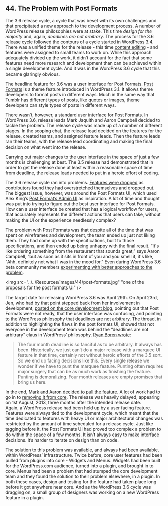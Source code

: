 ## 44. The Problem with Post Formats

The 3.6 release cycle, a cycle that was beset with its own challenges and that precipitated a new approach to the development process. A number of WordPress release philosophies were at stake. This time _design for the majority_ and, again, _deadlines are not arbitrary_. The process for the 3.6 release cycle followed the contours of a cycle started in WordPress 3.4. There was a unified theme for the release - this time [content editing](https://make.wordpress.org/core/2012/12/19/wordpress-3-6-cycle/) - and features were assigned to small teams to work on. While this approach adequately divided up the work, it didn’t account for the fact that some features need more research and development than can be achieved within a single development cycle. And it was in the WordPress 3.6 cycle that this became glaringly obvious.

The headline feature for 3.6 was a user interface for Post Formats. [Post Formats](http://codex.wordpress.org/Post_Formats) is a theme feature introduced in WordPress 3.1. It allows theme developers to format posts in different ways. Much in the same way that Tumblr has different types of posts, like quotes or images, theme developers can style types of posts in different ways.	

There wasn’t, however, a standard user interface for Post Formats. In WordPress 3.6, release leads Mark Jaquith and Aaron Campbell decided to tackle the problem. The release cycle was made up of a number of different stages. In the scoping chat, the release lead decided on the features for the release, created teams, and assigned feature leads. Then the feature leads ran their teams, with the release lead coordinating and making the final decision on what went into the release.

Carrying out major changes to the user interface in the space of just a few months is challenging at best. The 3.5 release had demonstrated that in order to get the release done at least within a reasonable space of time from deadline, the release leads needed to put in a heroic effort of coding.

The 3.6 release cycle ran into problems. [Features were dropped](http://make.wordpress.org/core/2013/02/19/dropping-editorial-flow/) as contributors found they had overstretched themselves and dropped out. The biggest issue, however, was around the Post Formats UI, which used Alex King’s [Post Format’s Admin UI](http://alexking.org/blog/2011/10/25/wordpress-post-formats-admin-ui) as inspiration. A lot of time and thought was put into trying to figure out the best user interface for Post Formats. How can a user interface be created that has a logical workflow for users, that accurately represents the different actions that users can take, without making the UI or the experience needlessly complex?

The problem with Post Formats was that despite all of the time that was spent on wireframes and development, the team ended up just not liking them. They had come up with the specifications, built to those specifications, and then ended up being unhappy with the final result. “It's like ordering something from the restaurant that sounds great,” says Aaron Campbell, “but as soon as it sits in front of you and you smell it, it's like, "Ahh, definitely not what I was in the mood for." Even during WordPress 3.6 beta community members [experimenting with better approaches to the problem](http://ran.ge/2013/04/11/re-thinking-wordpress-post-format-ui-an-exercise/).	

<img src="../../Resources/images/44/post-formats.jpg" "one of the proposals for the post formats UI" />

The target date for releasing WordPress 3.6 was April 29th. On April 23rd, Jen, who had by that point stepped back from her involvement in development, [posted on the core development blog](http://make.wordpress.org/core/2013/04/23/post-formats-schedules-and-philosophy/), pointing out that Post Formats were not ready, that the user interface was confusing, and pointing to the WordPress philosophy that deadlines are not arbitrary. The thread, in addition to highlighting the flaws in the post formats UI, showed that not everyone in the development team was behind the “deadlines are not arbitrary” claus in WordPress’ philosophy. [Ryan Boren wrote](http://make.wordpress.org/core/2013/04/23/post-formats-schedules-and-philosophy/#comment-8523):

> The four month deadline is so fanciful as to be arbitrary. It always has been. Historically, we just can’t do a major release with a marquee UI feature in that time, certainly not without heroic efforts of the 3.5 sort. So we end up facing decisions like this. Every single release we wonder if we have to punt the marquee feature. Punting often requires major surgery that can be as much work as finishing the feature. Punting is demoralizing. Four month releases are empty promises that bring us here.	

In the end, [Mark and Aaron decided to pull the feature](http://make.wordpress.org/core/2013/05/29/post-formats-ui-is-exiting-core-will-live-as-a-plugin/). A lot of work had to go in to [removing it from core](https://core.trac.wordpress.org/ticket/24452). The release was heavily delayed, appearing on 1st August, 2013, three months after the intended release date. 	
Again, a WordPress release had been held up by a user facing feature. Features were always tied to the development cycle, which meant that the time dedicated to features with heavy UI or major architectural changes was restricted by the amount of time scheduled for a release cycle. Just like tagging before it, the Post Formats UI had proved too complex a problem to do within the space of a few months. It isn’t always easy to make interface decisions. it’s harder to iterate on design than on code. 

The solution to this problem was available, and always had been available, within WordPress’ infrastructure. Twice before, core user features had been pulled from plugins into core - Widgets and Menus. Widgets had been built for the WordPress.com audience, turned into a plugin, and brought in to core. Menus had been a problem that had stumped the core development team and they found the solution to their problem elsewhere, in a plugin. In both these cases, design and testing for the feature had taken place long before it got anywhere near core. And as the WordPress 3.6 cycle was dragging on, a small group of designers was working on a new WordPress feature in a plugin.	

